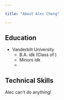 ```yaml
---

title: "About Alec Cheng"

---
```


## Education 

* Vanderbilt University
  * B.A. idk (Class of )
  * Minors idk
  * 
## Technical Skills

Alec can't do anything!
 



